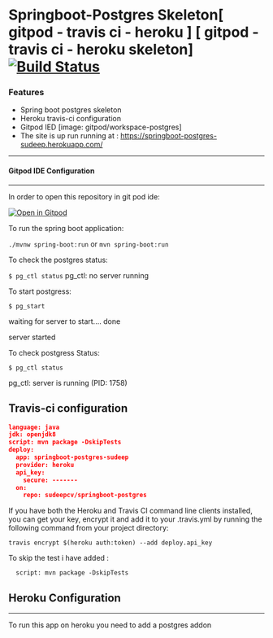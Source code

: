 # Springboot-Postgres Skeleton[ gitpod - travis ci - heroku ] [ gitpod - travis ci - heroku skeleton] [![Build Status](https://travis-ci.org/sudeepcv/springboot-postgres.svg?branch=master)](https://travis-ci.org/sudeepcv/springboot-postgres)
### Features

- Spring boot postgres skeleton
- Heroku travis-ci configuration
-  Gitpod IED [image: gitpod/workspace-postgres]
-   The site is up run running at : 
https://springboot-postgres-sudeep.herokuapp.com/

------------



#### Gitpod IDE Configuration

------------

In order to open this repository in git pod ide:

[![Open in Gitpod](https://gitpod.io/button/open-in-gitpod.svg)](https://gitpod.io/#https://github.com/<org>/<repo>)

To run the spring boot application:

`./mvnw spring-boot:run`
or 
`mvn spring-boot:run`

To check the postgres status:

`$ pg_ctl status`
pg_ctl: no server running

To start postgress:

`$ pg_start`

waiting for server to start.... done

server started

To check postgress Status:

`$ pg_ctl status`

pg_ctl: server is running (PID: 1758)


## Travis-ci configuration


```json
language: java
jdk: openjdk8
script: mvn package -DskipTests
deploy:
  app: springboot-postgres-sudeep
  provider: heroku
  api_key:
    secure: -------
  on:
    repo: sudeepcv/springboot-postgres
```

If you have both the Heroku and Travis CI command line clients installed, you can get your key, encrypt it and add it to your .travis.yml by running the following command from your project directory:

`travis encrypt $(heroku auth:token) --add deploy.api_key`

To skip the test i have added :

`  script: mvn package -DskipTests`

## Heroku Configuration

------------

To run this app on heroku you need to add a postgres addon 